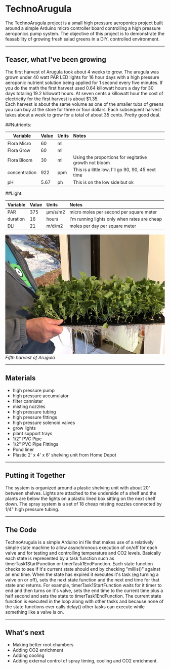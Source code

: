 # TechnoArugula
The TechnoArugula project is a small high pressure aeroponics project built around a simple Arduino micro controller board controlling a high pressure aeroponics pump system.  The objective of this project is to demonstrate the feasability of growing fresh salad greens in a DIY, controlled environment.
___
## Teaser, what I've been growing
The first harvest of Arugula took about 4 weeks to grow.  The arugula was grown under 40 watt PAR LED lights for 16 hour days with a high pressure aeroponic nutrient solution being applied for 1 second every five minutes.  If you do the math the first harvest used 0.64 killowatt hours a day for 30 days totaling 19.2 killowatt hours.  At seven cents a killowatt hour the cost of electricity for the first harvest is about $1.35.  
Each harvest is about the same volume as one of the smaller tubs of greens you can buy at the store for three or four dollars.  Each subsequent harvest takes about a week to grow for a total of about 35 cents. Pretty good deal.

##Nutrients:

| Variable        | Value      | Units   | Notes                                                         |
| --------------- | :--------- | :------ | :------------------------------------------------------------ |
|    Flora Micro  | 60         | ml      |                                                               |
|    Flora Grow   | 60         | ml      |                                                               |
|    Flora Bloom  | 30         | ml      | Using the proportions for vegitative growth not bloom         |
|    concentration| 922        | ppm     | This is a little low. I'll go 90, 90, 45 next time            |
|    pH           | 5.67       | ph      | This is on the low side but ok                                |

##Light:

| Variable        | Value      | Units   | Notes                                                         |
| --------------- | :--------- | :------ | :------------------------------------------------------------ |
|    PAR          | 375        | µm/s/m2 | micro moles per second per square meter                       |
|    duration     | 16         | hours   | I'm running lights only when rates are cheap                  |
|    DLI          | 21         | m/d/m2  | moles per day per square meter                                |

![Image of Something](Documentation/Images/IMG_4072.JPG)  
*Fifth harvest of Arugula*
___
## Materials
- high pressure pump
- high pressure accumulator
- filter cannister
- misting nozzles
- high pressure tubing
- high pressure fittings
- high pressure solenoid valves
- grow lights
- plant support trays
- 1/2" PVC Pipe
- 1/2" PVC Pipe Fittings
- Pond liner
- Plastic 2' x 4' x 6' shelving unit from Home Depot
___
## Putting it Together
The system is organized around a plastic shelving unit with about 20" between shelves. Lights are attached to the underside of a shelf and the plants are below the lights on a plastic lined box sitting on the next shelf down. The spray system is a set of 18 cheap misting nozzles connected by 1/4" high pressure tubing.
___
## The Code
TechnoArugula is a simple Arduino ini file that makes use of a relatively simple state machine to allow asynchronous execution of on/off for each valve and for testing and controlling temperature and CO2 levels.  Basically each state is represented by a task function such as timerTask1StartFunction or timerTask1EndFunction.  Each state function checks to see if it's current state should end by checking "millis()" against an end time.  When the state has expired it executes it's task (eg turning a valve on or off), sets the next state function and the next end time for that state and returns.
For example, timerTask1StartFunction waits for it timer to end and then turns on it's valve, sets the end time to the current time plus a half second and sets the state to timerTask1EndFunction.  The current state function is executed in the loop along with other tasks and because none of the state functions ever calls delay() other tasks can execute while something like a valve is on.
___
## What's next
- Making better root chambers
- Adding CO2 enrichment
- Adding cooling
- Adding external control of spray timing, cooling and CO2 enrichment.
